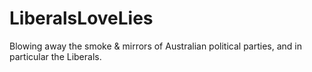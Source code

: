 # LiberalsLoveLies
Blowing away the smoke &amp; mirrors of Australian political parties, and in particular the Liberals.
